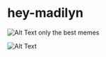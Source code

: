# hey-madilyn
![Alt Text](https://media.giphy.com/media/LAKj8u8DlhXG/giphy.gif)
only the best memes



![Alt Text](https://media.giphy.com/media/jR82vNKSuvGOk/giphy.gif)

